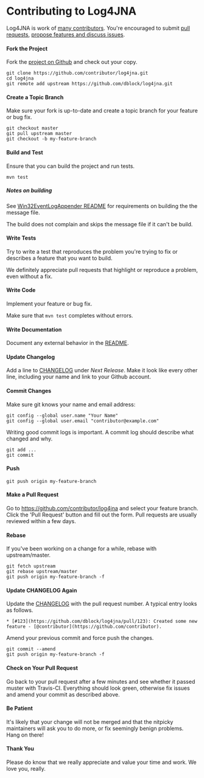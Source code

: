 Contributing to Log4JNA
=====================

Log4JNA is work of [many contributors](https://github.com/dblock/log4jna/graphs/contributors). You're encouraged to submit [pull requests](https://github.com/dblock/log4jna/pulls), [propose features and discuss issues](https://github.com/dblock/log4jna/issues).

#### Fork the Project

Fork the [project on Github](https://github.com/dblock/log4jna) and check out your copy.

```
git clone https://github.com/contributor/log4jna.git
cd log4jna
git remote add upstream https://github.com/dblock/log4jna.git
```

#### Create a Topic Branch

Make sure your fork is up-to-date and create a topic branch for your feature or bug fix.

```
git checkout master
git pull upstream master
git checkout -b my-feature-branch
```

#### Build and Test

Ensure that you can build the project and run tests.

```
mvn test
```

##### Notes on building

See [Win32EventLogAppender README](log4jna-win32dll/README.md) for requirements on building the the message file.

The build does not complain and skips the message file if it can't be build.

#### Write Tests

Try to write a test that reproduces the problem you're trying to fix or describes a feature that you want to build.

We definitely appreciate pull requests that highlight or reproduce a problem, even without a fix.

#### Write Code

Implement your feature or bug fix.

Make sure that `mvn test` completes without errors.

#### Write Documentation

Document any external behavior in the [README](README.md).

#### Update Changelog

Add a line to [CHANGELOG](CHANGELOG.md) under *Next Release*. Make it look like every other line, including your name and link to your Github account.

#### Commit Changes

Make sure git knows your name and email address:

```
git config --global user.name "Your Name"
git config --global user.email "contributor@example.com"
```

Writing good commit logs is important. A commit log should describe what changed and why.

```
git add ...
git commit
```

#### Push

```
git push origin my-feature-branch
```

#### Make a Pull Request

Go to https://github.com/contributor/log4jna and select your feature branch. Click the 'Pull Request' button and fill out the form. Pull requests are usually reviewed within a few days.

#### Rebase

If you've been working on a change for a while, rebase with upstream/master.

```
git fetch upstream
git rebase upstream/master
git push origin my-feature-branch -f
```

#### Update CHANGELOG Again

Update the [CHANGELOG](CHANGELOG.md) with the pull request number. A typical entry looks as follows.

```
* [#123](https://github.com/dblock/log4jna/pull/123): Created some new feature - [@contributor](https://github.com/contributor).
```

Amend your previous commit and force push the changes.

```
git commit --amend
git push origin my-feature-branch -f
```

#### Check on Your Pull Request

Go back to your pull request after a few minutes and see whether it passed muster with Travis-CI. Everything should look green, otherwise fix issues and amend your commit as described above.

#### Be Patient

It's likely that your change will not be merged and that the nitpicky maintainers will ask you to do more, or fix seemingly benign problems. Hang on there!

#### Thank You

Please do know that we really appreciate and value your time and work. We love you, really.
